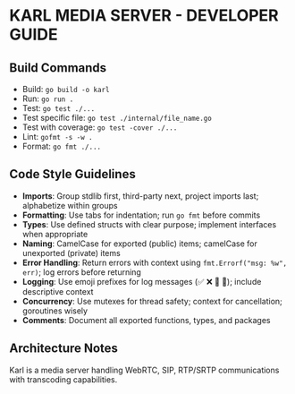 # KARL MEDIA SERVER - DEVELOPER GUIDE

## Build Commands
- Build: `go build -o karl`
- Run: `go run .`
- Test: `go test ./...`
- Test specific file: `go test ./internal/file_name.go`
- Test with coverage: `go test -cover ./...`
- Lint: `gofmt -s -w .`
- Format: `go fmt ./...`

## Code Style Guidelines
- **Imports**: Group stdlib first, third-party next, project imports last; alphabetize within groups
- **Formatting**: Use tabs for indentation; run `go fmt` before commits
- **Types**: Use defined structs with clear purpose; implement interfaces when appropriate
- **Naming**: CamelCase for exported (public) items; camelCase for unexported (private) items
- **Error Handling**: Return errors with context using `fmt.Errorf("msg: %w", err)`; log errors before returning
- **Logging**: Use emoji prefixes for log messages (✅ ❌ 🚀 📡); include descriptive context
- **Concurrency**: Use mutexes for thread safety; context for cancellation; goroutines wisely
- **Comments**: Document all exported functions, types, and packages

## Architecture Notes
Karl is a media server handling WebRTC, SIP, RTP/SRTP communications with transcoding capabilities.